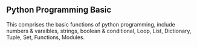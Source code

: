 ## Python Programming Basic
This comprises the basic functions of python programming, include numbers & varaibles, strings, boolean & conditional, Loop, List, Dictionary, Tuple, Set, Functions, Modules. 
